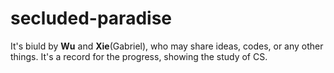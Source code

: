 # secluded-paradise
  It's biuld by **Wu** and **Xie**(Gabriel), who may share ideas, codes, or any other things.
  It's a record for the progress, showing the study of CS.
